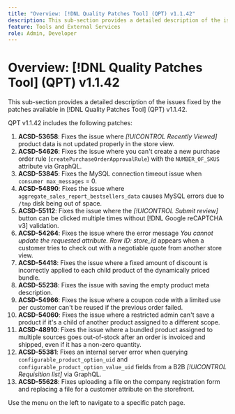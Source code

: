 ```yaml
---
title: "Overview: [!DNL Quality Patches Tool] (QPT) v1.1.42"
description: This sub-section provides a detailed description of the issues fixed by the patches available in [!DNL Quality Patches Tool] (QPT) v1.1.42.
feature: Tools and External Services
role: Admin, Developer
---
```

# Overview: [!DNL Quality Patches Tool] (QPT) v1.1.42

This sub-section provides a detailed description of the issues fixed by the patches available in [!DNL Quality Patches Tool] (QPT) v1.1.42.

QPT v1.1.42 includes the following patches:

1. **ACSD-53658**: Fixes the issue where *[!UICONTROL Recently Viewed]* product data is not updated properly in the store view.
1. **ACSD-54626**: Fixes the issue where you can't create a new purchase order rule (`createPurchaseOrderApprovalRule`) with the `NUMBER_OF_SKUS` attribute via GraphQL.
1. **ACSD-53845**: Fixes the MySQL connection timeout issue when `consumer max_messages` = 0.
1. **ACSD-54890**: Fixes the issue where `aggregate_sales_report_bestsellers_data` causes MySQL errors due to `/tmp` disk being out of space.
1. **ACSD-55112**: Fixes the issue where the *[!UICONTROL Submit review]* button can be clicked multiple times without [!DNL Google reCAPTCHA v3] validation.
1. **ACSD-54264**: Fixes the issue where the error message *You cannot update the requested attribute. Row ID: store_id* appears when a customer tries to check out with a negotiable quote from another store view.
1. **ACSD-54418**: Fixes the issue where a fixed amount of discount is incorrectly applied to each child product of the dynamically priced bundle.
1. **ACSD-55238**: Fixes the issue with saving the empty product meta description.
1. **ACSD-54966**: Fixes the issue where a coupon code with a limited use per customer can't be reused if the previous order failed.
1. **ACSD-54060**: Fixes the issue where a restricted admin can't save a product if it's a child of another product assigned to a different scope.
1. **ACSD-48910**: Fixes the issue where a bundled product assigned to multiple sources goes out-of-stock after an order is invoiced and shipped, even if it has a non-zero quantity.
1. **ACSD-55381**: Fixes an internal server error when querying `configurable_product_option_uid` and `configurable_product_option_value_uid` fields from a B2B *[!UICONTROL Requisition list]* via GraphQL.
1. **ACSD-55628**: Fixes uploading a file on the company registration form and replacing a file for a customer attribute on the storefront.

Use the menu on the left to navigate to a specific patch page.
